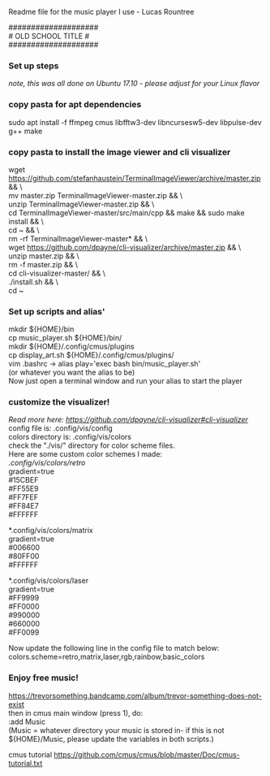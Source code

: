 Readme file for the music player I use - Lucas Rountree

####################  
\# OLD SCHOOL TITLE \#  
####################

### Set up steps  
*note, this was all done on Ubuntu 17.10 - please adjust for your Linux flavor*

### copy pasta for apt dependencies  
sudo apt install -f ffmpeg cmus libfftw3-dev libncursesw5-dev libpulse-dev g++ make  

### copy pasta to install the image viewer and cli visualizer  
wget https://github.com/stefanhaustein/TerminalImageViewer/archive/master.zip && \  
mv master.zip TerminalImageViewer-master.zip && \  
unzip TerminalImageViewer-master.zip && \  
cd TerminalImageViewer-master/src/main/cpp && make && sudo make install && \  
cd ~ && \  
rm -rf TerminalImageViewer-master* && \  
wget https://github.com/dpayne/cli-visualizer/archive/master.zip && \  
unzip master.zip && \  
rm -f master.zip && \  
cd cli-visualizer-master/ && \  
./install.sh && \  
cd ~  

### Set up scripts and alias'  
mkdir ${HOME}/bin  
cp music_player.sh ${HOME}/bin/  
mkdir ${HOME}/.config/cmus/plugins  
cp display_art.sh ${HOME}/.config/cmus/plugins/  
vim .bashrc -> alias play='exec bash bin/music_player.sh'  
(or whatever you want the alias to be)  
Now just open a terminal window and run your alias to start the player  

### customize the visualizer!  
*Read more here: https://github.com/dpayne/cli-visualizer#cli-visualizer*  
config file is: .config/vis/config  
colors directory is: .config/vis/colors  
check the "./vis/" directory for color scheme files.  
Here are some custom color schemes I made:  
*.config/vis/colors/retro*  
gradient=true  
\#15CBEF  
\#FF55E9  
\#FF7FEF  
\#FF84E7  
\#FFFFFF  

*.config/vis/colors/matrix  
gradient=true  
\#006600  
\#80FF00  
\#FFFFFF  

*.config/vis/colors/laser  
gradient=true  
\#FF9999  
\#FF0000  
\#990000  
\#660000  
\#FF0099  

Now update the following line in the config file to match below:  
colors.scheme=retro,matrix,laser,rgb,rainbow,basic_colors  

### Enjoy free music!  
https://trevorsomething.bandcamp.com/album/trevor-something-does-not-exist  
then in cmus main window (press 1), do:  
:add Music  
(Music = whatever directory your music is stored in- if this is not ${HOME}/Music, please update the variables in both scripts.)  

cmus tutorial https://github.com/cmus/cmus/blob/master/Doc/cmus-tutorial.txt
